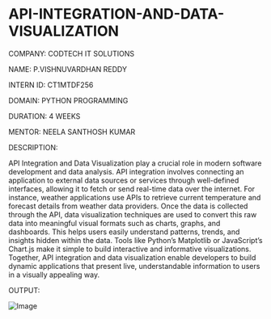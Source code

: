 # API-INTEGRATION-AND-DATA-VISUALIZATION

COMPANY: CODTECH IT SOLUTIONS

NAME: P.VISHNUVARDHAN REDDY

INTERN ID: CT1MTDF256

DOMAIN: PYTHON PROGRAMMING

DURATION: 4 WEEKS

MENTOR: NEELA SANTHOSH KUMAR

DESCRIPTION:

API Integration and Data Visualization play a crucial role in modern software development and data analysis. API integration involves connecting an application to external data sources or services through well-defined interfaces, allowing it to fetch or send real-time data over the internet. For instance, weather applications use APIs to retrieve current temperature and forecast details from weather data providers. Once the data is collected through the API, data visualization techniques are used to convert this raw data into meaningful visual formats such as charts, graphs, and dashboards. This helps users easily understand patterns, trends, and insights hidden within the data. Tools like Python’s Matplotlib or JavaScript’s Chart.js make it simple to build interactive and informative visualizations. Together, API integration and data visualization enable developers to build dynamic applications that present live, understandable information to users in a visually appealing way.


OUTPUT:

![Image](https://github.com/user-attachments/assets/0b26101a-9e18-44ac-bf93-efe4ee525d63)
